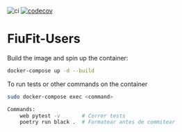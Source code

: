 ![ci](https://github.com/Fiufit-Grupo-10/python-template/actions/workflows/ci.yml/badge.svg)
[![codecov](https://codecov.io/gh/Fiufit-Grupo-10/python-template/branch/main/graph/badge.svg?token=0QRZ6NO0R1)](https://codecov.io/gh/Fiufit-Grupo-10/python-template)

# FiuFit-Users

Build the image and spin up the container:

```bash
docker-compose up -d --build
```

To run tests or other commands on the container

```bash
sudo docker-compose exec <command>
```

```bash
Commands:
	web pytest -v	    # Correr tests
	poetry run black .  # Formatear antes de commitear 
```

